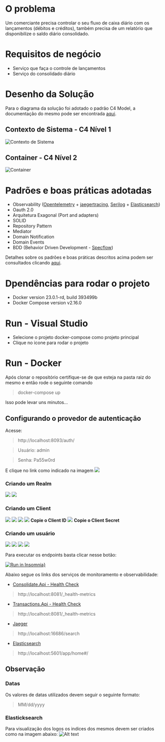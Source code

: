 ﻿# O problema
Um comerciante precisa controlar o seu fluxo de caixa diário com os lançamentos (débitos e créditos), também precisa de um relatório que disponibilize o saldo diário consolidado.

# Requisitos de negócio
- Serviço que faça o controle de lançamentos
- Serviço do consolidado diário
  
# Desenho da Solução
Para o diagrama da solução foi adotado o padrão C4 Model, a documentação do mesmo pode ser encontrada [aqui](https://c4model.com/).

## Contexto de Sistema - C4 Nível 1

![Contexto de Sistema](Docs/image.png)

## Container -  C4 Nível 2
![Container](Docs//image-2.jpg)

# Padrões e boas práticas adotadas
- Observability ([Opentelemetry](https://opentelemetry.io) + [jaegertracing](https://www.jaegertracing.io), [Serilog](https://serilog.net) + [Elasticsearch](https://www.elastic.co/pt/what-is/elasticsearch))
- Oauth 2.0
- Arquitetura Exagonal (Port and adapters)
- SOLID
- Repository Pattern
- Mediator
- Domain Notification
- Domain Events
- BDD (Behavior Driven Development - [Specflow](https://specflow.org))

Detalhes sobre os padrões e boas práticas descritos acima podem ser consultados clicando [aqui](https://refactoring.guru/pt-br).

# Dpendências para rodar o projeto
- Docker version 23.0.1-rd, build 393499b
- Docker Compose version v2.16.0

# Run - Visual Studio
- Selecione o projeto docker-compose como projeto principal
- Clique no icone para rodar o projeto

# Run - Docker
Após clonar o repositório certifique-se de que esteja na pasta raiz do mesmo e então rode o seguinte comando

>docker-compose up

Isso pode levar uns minutos...
## Configurando o provedor de autenticação

Acesse:
> http://localhost:8093/auth/

> Usuário: admin

>Senha: Pa55w0rd

E clique no link como indicado na imagem
![](Docs/0.png)

### Criando um Realm
![](Docs/1.png)
![](Docs/2.png)
### Criando um Client
![](Docs/3.png)
![](Docs/4.png)
![](Docs/5.png)
![](Docs/6.png)
**Copie o Client ID**
![](Docs/7.png)
**Copie o Client Secret**
### Criando um usuário
![](Docs/8.png)
![](Docs/9.png)
![](Docs/10.png)
![](Docs/11.png)


Para executar os endpoints basta clicar nesse botão:

[![Run in Insomnia}](https://insomnia.rest/images/run.svg)](https://insomnia.rest/run/?label=FollowTheMoney&uri=https%3A%2F%2Fraw.githubusercontent.com%2Fwelberty%2Ffolow-the-money%2Fversao-2%2Fcollection.json)

Abaixo segue os links dos serviços de monitoramento e observabilidade:

- [Consolidate.Api - Health Check](http://localhost:8081/_health-metrics)
>http://localhost:8081/_health-metrics

- [Transactions.Api - Health Check](http://localhost:8082/_health-metrics)
>http://localhost:8081/_health-metrics

- [Jaeger](http://localhost:16686/search)
>http://localhost:16686/search
- [Elasticsearch](http://localhost:5601/app/home#/)
>http://localhost:5601/app/home#/
  

## Observação
### Datas
Os valores de datas utilizados devem seguir o seguinte formato:
> MM/dd/yyyy

### Elasticksearch
Para visualização dos logos os indices dos mesmos devem ser criados como na imagem abaixo:
![Alt text](Docs/image-3.png)
